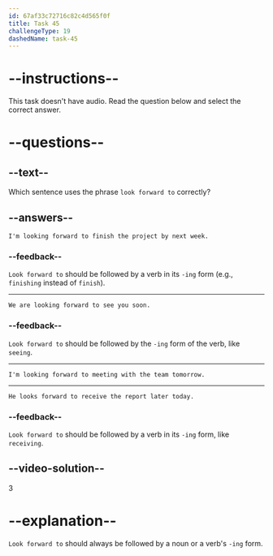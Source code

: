 ```yaml
---
id: 67af33c72716c82c4d565f0f
title: Task 45
challengeType: 19
dashedName: task-45
---
```


# --instructions--

This task doesn't have audio. Read the question below and select the correct answer.

# --questions--

## --text--

Which sentence uses the phrase `look forward to` correctly?

## --answers--

`I'm looking forward to finish the project by next week.`

### --feedback--

`Look forward to` should be followed by a verb in its `-ing` form (e.g., `finishing` instead of `finish`).

---

`We are looking forward to see you soon.`

### --feedback--

`Look forward to` should be followed by the `-ing` form of the verb, like `seeing`.

---

`I'm looking forward to meeting with the team tomorrow.`

---

`He looks forward to receive the report later today.`

### --feedback--

`Look forward to` should be followed by a verb in its `-ing` form, like `receiving`.

## --video-solution--

3

# --explanation--

`Look forward to` should always be followed by a noun or a verb's `-ing` form.
